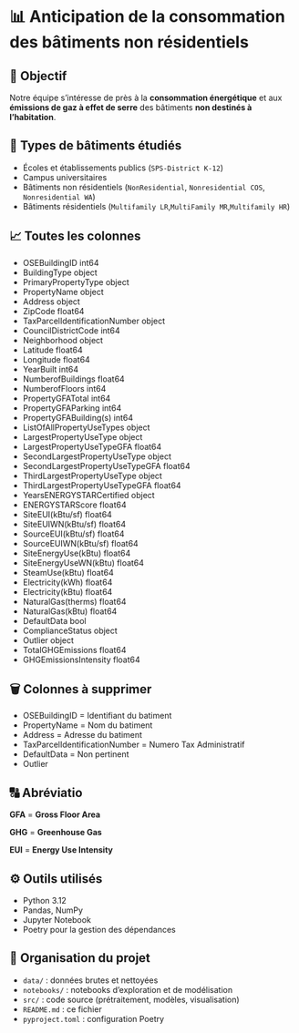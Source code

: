 # 📊 Anticipation de la consommation des bâtiments non résidentiels

## 🎯 Objectif

Notre équipe s’intéresse de près à la **consommation énergétique** et aux **émissions de gaz à effet de serre** des bâtiments **non destinés à l’habitation**.

## 🏢 Types de bâtiments étudiés

- Écoles et établissements publics (`SPS-District K-12`)
- Campus universitaires
- Bâtiments non résidentiels (`NonResidential`, `Nonresidential COS`, `Nonresidential WA`)
- Bâtiments résidentiels (`Multifamily LR`,`MultiFamily MR`,`Multifamily HR`)

## 📈 Toutes les colonnes

* OSEBuildingID                        int64
* BuildingType                        object
* PrimaryPropertyType                 object
* PropertyName                        object
* Address                             object
* ZipCode                            float64
* TaxParcelIdentificationNumber       object
* CouncilDistrictCode                  int64
* Neighborhood                        object
* Latitude                           float64
* Longitude                          float64
* YearBuilt                            int64
* NumberofBuildings                  float64
* NumberofFloors                       int64
* PropertyGFATotal                     int64
* PropertyGFAParking                   int64
* PropertyGFABuilding(s)               int64
* ListOfAllPropertyUseTypes           object
* LargestPropertyUseType              object
* LargestPropertyUseTypeGFA          float64
* SecondLargestPropertyUseType        object
* SecondLargestPropertyUseTypeGFA    float64
* ThirdLargestPropertyUseType         object
* ThirdLargestPropertyUseTypeGFA     float64
* YearsENERGYSTARCertified            object
* ENERGYSTARScore                    float64
* SiteEUI(kBtu/sf)                   float64
* SiteEUIWN(kBtu/sf)                 float64
* SourceEUI(kBtu/sf)                 float64
* SourceEUIWN(kBtu/sf)               float64
* SiteEnergyUse(kBtu)                float64
* SiteEnergyUseWN(kBtu)              float64
* SteamUse(kBtu)                     float64
* Electricity(kWh)                   float64
* Electricity(kBtu)                  float64
* NaturalGas(therms)                 float64
* NaturalGas(kBtu)                   float64
* DefaultData                           bool
* ComplianceStatus                    object
* Outlier                             object
* TotalGHGEmissions                  float64
* GHGEmissionsIntensity              float64



## 🗑️ **Colonnes à supprimer**

* OSEBuildingID = Identifiant du batiment
* PropertyName = Nom du batiment
* Address = Adresse du batiment
* TaxParcelIdentificationNumber = Numero Tax Administratif
* DefaultData = Non pertinent
* Outlier

## 🔠 Abréviatio

**GFA** = **Gross Floor Area**

**GHG** = **Greenhouse Gas**

**EUI** = **Energy Use Intensity**


## ⚙️ Outils utilisés

- Python 3.12
- Pandas, NumPy
- Jupyter Notebook
- Poetry pour la gestion des dépendances

## 📁 Organisation du projet

- `data/` : données brutes et nettoyées
- `notebooks/` : notebooks d’exploration et de modélisation
- `src/` : code source (prétraitement, modèles, visualisation)
- `README.md` : ce fichier
- `pyproject.toml` : configuration Poetry
